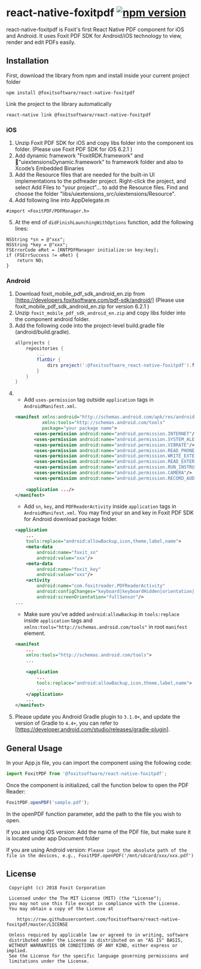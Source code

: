 # react-native-foxitpdf [![npm version](https://img.shields.io/npm/v/react-native-foxitpdf.svg?style=flat)](https://www.npmjs.com/package/react-native-foxitpdf)

react-native-foxitpdf is Foxit's first React Native PDF component for iOS and Android. It uses Foxit PDF SDK for Android/iOS technology to view, render and edit PDFs easily. 

## Installation

First, download the library from npm and install inside your current project folder

```
npm install @foxitsoftware/react-native-foxitpdf
```

Link the project to the library automatically

```
react-native link @foxitsoftware/react-native-foxitpdf
```

### iOS

1.  Unzip Foxit PDF SDK for iOS and copy libs folder into the component ios folder.  (Please use Foxit PDF SDK for iOS 6.2.1 )
2.  Add dynamic framework "FoxitRDK.framework" and "uiextensionsDynamic.framework" to framework folder and also to Xcode’s Embedded Binaries
3.  Add the Resource files that are needed for the built-in UI implementations to the pdfreader project. Right-click the project, and select Add Files to "your project"… to add the Resource files. Find and choose the folder "libs/uiextensions_src/uiextensions/Resource".
4.  Add following line into AppDelegate.m

```objc
#import <FoxitPDF/PDFManager.h>
```

5.  At the end of `didFinishLaunchingWithOptions` function, add the following lines:

```objc
NSString *sn = @"xxx";
NSString *key = @"xxx";
FSErrorCode eRet = [RNTPDFManager initialize:sn key:key];
if (FSErrSuccess != eRet) {
    return NO;
}
```

### Android

1. Download foxit_mobile_pdf_sdk_android_en.zip from [https://developers.foxitsoftware.com/pdf-sdk/android/] (Please use foxit_mobile_pdf_sdk_android_en.zip for version 6.2.1 )
2. Unzip `foxit_mobile_pdf_sdk_android_en.zip` and copy libs folder into the component android folder.
3. Add the following code into the project-level build.gradle file (android/build.gradle).
    ```gradle
    allprojects {
        repositories {
            ...
            flatDir {
                dirs project(':@foxitsoftware_react-native-foxitpdf').file("$rootDir/libs")
            }
        }
    }
    ```
4. - Add `uses-permission` tag outside `application` tags in `AndroidManifest.xml`.
    ```xml
    <manifest xmlns:android="http://schemas.android.com/apk/res/android"
              xmlns:tools="http://schemas.android.com/tools"
              package="your package name">
           <uses-permission android:name="android.permission.INTERNET"/>
           <uses-permission android:name="android.permission.SYSTEM_ALERT_WINDOW"/>
           <uses-permission android:name="android.permission.VIBRATE"/>
           <uses-permission android:name="android.permission.READ_PHONE_STATE"/>
           <uses-permission android:name="android.permission.WRITE_EXTERNAL_STORAGE"/>
           <uses-permission android:name="android.permission.READ_EXTERNAL_STORAGE"/>
           <uses-permission android:name="android.permission.RUN_INSTRUMENTATION"/>
           <uses-permission android:name="android.permission.CAMERA"/>
           <uses-permission android:name="android.permission.RECORD_AUDIO"/>
        
        <application .../>
    </manifest>
    ```
    - Add `sn`, `key`, and `PDFReaderActivity` inside `application` tags in `AndroidManifest.xml`. You may find your sn and key in Foxit PDF SDK for Android download package folder.
    ```xml
    <application
        ...
        tools:replace="android:allowBackup,icon,theme,label,name">
        <meta-data
            android:name="foxit_sn"
            android:value="xxx"/>
        <meta-data
            android:name="foxit_key"
            android:value="xxx"/>
        <activity
            android:name="com.foxitreader.PDFReaderActivity"
            android:configChanges="keyboard|keyboardHidden|orientation|screenSize"
            android:screenOrientation="fullSensor"/>
    ...
    ```
    - Make sure you've added `android:allowBackup` in `tools:replace` inside `application` tags and `xmlns:tools="http://schemas.android.com/tools"` in root `manifest` element.
    ```xml
    <manifest
        ...
        xmlns:tools="http://schemas.android.com/tools">
        ...
      
        <application
            ...
            tools:replace="android:allowBackup,icon,theme,label,name">
            ...
        </application>
        ...
    </manifest>          
    ```
5. Please update you Android Gradle plugin to `3.1.0+`, and update the version of Gradle to `4.4+`, you can refer to [https://developer.android.com/studio/releases/gradle-plugin].


## General Usage

In your App.js file, you can import the component using the following code:

```js
import FoxitPDF from '@foxitsoftware/react-native-foxitpdf';
```

Once the component is initialized, call the function below to open the PDF Reader:

```js
FoxitPDF.openPDF('sample.pdf');
```

In the openPDF function parameter, add the path to the file you wish to open.

If you are using iOS version: Add the name of the PDF file, but make sure it is located under app Document folder

If you are using Android version: `Please input the absolute path of the file in the devices, e.g., FoxitPDF.openPDF('/mnt/sdcard/xxx/xxx.pdf')`

## License

     Copyright (c) 2018 Foxit Corporation

     Licensed under the The MIT License (MIT) (the "License");
     you may not use this file except in compliance with the License.
     You may obtain a copy of the License at

        https://raw.githubusercontent.com/foxitsoftware/react-native-foxitpdf/master/LICENSE

     Unless required by applicable law or agreed to in writing, software
     distributed under the License is distributed on an "AS IS" BASIS,
     WITHOUT WARRANTIES OR CONDITIONS OF ANY KIND, either express or implied.
     See the License for the specific language governing permissions and
     limitations under the License.
